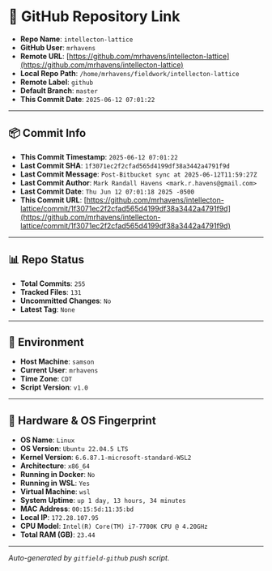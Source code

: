 # 🔗 GitHub Repository Link

- **Repo Name**: `intellecton-lattice`
- **GitHub User**: `mrhavens`
- **Remote URL**: [https://github.com/mrhavens/intellecton-lattice](https://github.com/mrhavens/intellecton-lattice)
- **Local Repo Path**: `/home/mrhavens/fieldwork/intellecton-lattice`
- **Remote Label**: `github`
- **Default Branch**: `master`
- **This Commit Date**: `2025-06-12 07:01:22`

---

## 📦 Commit Info

- **This Commit Timestamp**: `2025-06-12 07:01:22`
- **Last Commit SHA**: `1f3071ec2f2cfad565d4199df38a3442a4791f9d`
- **Last Commit Message**: `Post-Bitbucket sync at 2025-06-12T11:59:27Z`
- **Last Commit Author**: `Mark Randall Havens <mark.r.havens@gmail.com>`
- **Last Commit Date**: `Thu Jun 12 07:01:18 2025 -0500`
- **This Commit URL**: [https://github.com/mrhavens/intellecton-lattice/commit/1f3071ec2f2cfad565d4199df38a3442a4791f9d](https://github.com/mrhavens/intellecton-lattice/commit/1f3071ec2f2cfad565d4199df38a3442a4791f9d)

---

## 📊 Repo Status

- **Total Commits**: `255`
- **Tracked Files**: `131`
- **Uncommitted Changes**: `No`
- **Latest Tag**: `None`

---

## 🧭 Environment

- **Host Machine**: `samson`
- **Current User**: `mrhavens`
- **Time Zone**: `CDT`
- **Script Version**: `v1.0`

---

## 🧬 Hardware & OS Fingerprint

- **OS Name**: `Linux`
- **OS Version**: `Ubuntu 22.04.5 LTS`
- **Kernel Version**: `6.6.87.1-microsoft-standard-WSL2`
- **Architecture**: `x86_64`
- **Running in Docker**: `No`
- **Running in WSL**: `Yes`
- **Virtual Machine**: `wsl`
- **System Uptime**: `up 1 day, 13 hours, 34 minutes`
- **MAC Address**: `00:15:5d:11:35:bd`
- **Local IP**: `172.28.107.95`
- **CPU Model**: `Intel(R) Core(TM) i7-7700K CPU @ 4.20GHz`
- **Total RAM (GB)**: `23.44`

---

_Auto-generated by `gitfield-github` push script._
